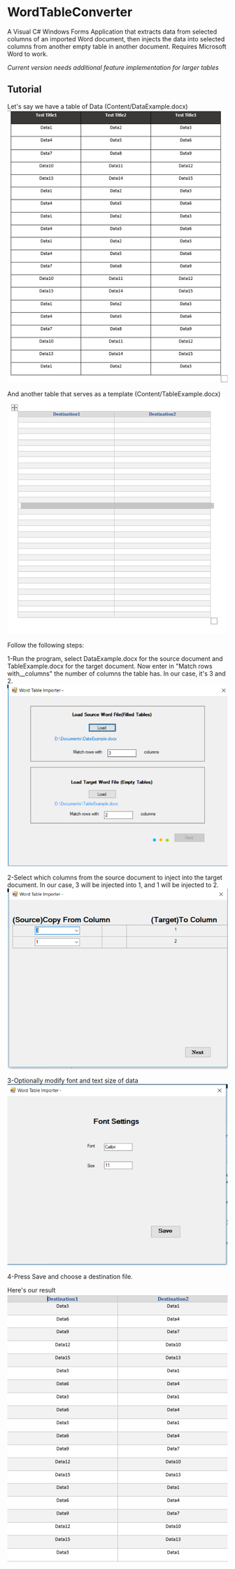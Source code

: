 # WordTableConverter
A Visual C# Windows Forms Application that extracts data from selected columns of an imported Word document, then injects the data into selected columns from another empty table in another document.
Requires Microsoft Word to work.

*Current version needs additional feature implementation for larger tables*

## Tutorial
Let's say we have a table of Data (Content/DataExample.docx)
![DataExample.docx](/README_CONTENT/1.PNG)

And another table that serves as a template (Content/TableExample.docx)
![TableExample.docx](/README_CONTENT/2.PNG)

Follow the following steps:

1-Run the program, select DataExample.docx for the source document and TableExample.docx for the target document.
Now enter in "Match rows with__columns" the number of columns the table has. In our case, it's 3 and 2.
![Step 1](/README_CONTENT/3.PNG)

2-Select which columns from the source document to inject into the target document.
In our case, 3 will be injected into 1, and 1 will be injected to 2. 
![Step 2](/README_CONTENT/4.PNG)

3-Optionally modify font and text size of data
![Step 3](/README_CONTENT/5.PNG)

4-Press Save and choose a destination file.

Here's our result
![Result](/README_CONTENT/6.PNG)
